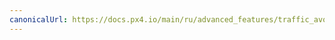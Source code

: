 ```yaml
---
canonicalUrl: https://docs.px4.io/main/ru/advanced_features/traffic_avoidance_adsb
---
```


<Redirect to="../peripherals/adsb_flarm" />
